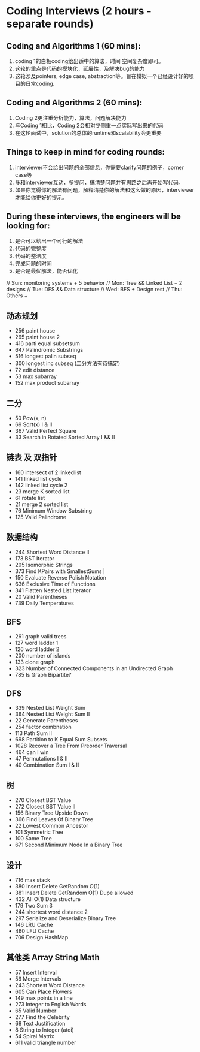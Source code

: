 # Coding Interviews (2 hours - separate rounds)

## Coding and Algorithms 1 (60 mins): 
1. coding 1的白板coding给出适中的算法，时间 空间复杂度即可。
2. 这轮的重点是代码的模块化，延展性，及解决bug的能力
3. 这轮涉及pointers, edge case, abstraction等。旨在模拟一个已经设计好的项目的日常coding. 

## Coding and Algorithms 2 (60 mins): 
1. Coding 2更注重分析能力，算法，问题解决能力
2. 与Coding 1相比，Coding 2会相对少侧重一点实际写出来的代码
3. 在这轮面试中，solution的总体的runtime和scalability会更重要

## Things to keep in mind for coding rounds:
1. interviewer不会给出问题的全部信息，你需要clarify问题的例子，corner case等
2. 多和interviewer互动，多提问，搞清楚问题并有思路之后再开始写代码。
3. 如果你觉得你的解法有问题，解释清楚你的解法和这么做的原因，interviewer才能给你更好的提示。

## During these interviews, the engineers will be looking for:
1. 是否可以给出一个可行的解法
2. 代码的完整度
3. 代码的整洁度
4. 完成问题的时间
5. 是否是最优解法，能否优化


// Sun: monitoring systems + 5 behavior
// Mon: Tree && Linked List + 2 designs
// Tue: DFS && Data structure
// Wed: BFS + Design rest
// Thu: Others +

## 动态规划
- 256          paint house    
- 265          paint house 2
- 416          parti equal subsetsum
- 647          Palindromic Substrings
- 516          longest palin subseq
- 300          longest inc subseq (二分方法有待搞定)
- 72           edit distance
- 53           max subarray
- 152          max product subarray

## 二分
- 50	         Pow(x, n)
- 69           Sqrt(x) I & II
- 367          Valid Perfect Square
- 33           Search in Rotated Sorted Array I && II

## 链表 及 双指针
- 160          intersect of 2 linkedlist
- 141          linked list cycle
- 142          linked list cycle 2
- 23           merge K sorted list
- 61           rotate list
- 21           merge 2 sorted list
-	76	         Minimum Window Substring
- 125	         Valid Palindrome

## 数据结构
- 244	         Shortest Word Distance II
- 173	         BST Iterator
- 205          Isomorphic Strings
- 373          Find KPairs with SmallestSums                                 |
- 150	         Evaluate Reverse Polish Notation
- 636	         Exclusive Time of Functions
- 341          Flatten Nested List Iterator
- 20	         Valid Parentheses
- 739	         Daily Temperatures

## BFS
- 261          graph valid trees
- 127          word ladder 1
- 126          word ladder 2
- 200          number of islands
- 133          clone graph
- 323          Number of Connected Components in an Undirected Graph
- 785          Is Graph Bipartite?

## DFS
- 339	         Nested List Weight Sum
- 364	         Nested List Weight Sum II
- 22           Generate Parentheses                  
- 254          factor combnation
- 113	         Path Sum II
- 698          Partition to K Equal Sum Subsets
- 1028	       Recover a Tree From Preorder Traversal
- 464          can I win
- 47           Permutations I & II
- 40           Combination Sum I & II

## 树
- 270          Closest BST Value
- 272          Closest BST Value II
- 156          Binary Tree Upside Down
- 366          Find Leaves Of Binary Tree
- 22           Lowest Common Ancestor
- 101	         Symmetric Tree
- 100	         Same Tree
- 671          Second Minimum Node In a Binary  Tree

## 设计
- 716        max stack                               
- 380        Insert Delete GetRandom O(1) 
- 381	       Insert Delete GetRandom O(1)  Dupe allowed
- 432        All O(1) Data structure
- 179        Two Sum 3
- 244        shortest word distance 2
- 297        Serialize and Deserialize Binary Tree
- 146        LRU Cache
- 460        LFU Cache
- 706        Design HashMap

## 其他类 Array String Math
- 57	         Insert Interval
- 56	         Merge Intervals
- 243	         Shortest Word Distance
- 605	         Can Place Flowers
- 149          max points in a line
- 273          Integer to English Words
- 65	         Valid Number
- 277	         Find the Celebrity
- 68	         Text Justification
- 8	           String to Integer (atoi)
- 54	         Spiral Matrix
- 611          valid triangle number
